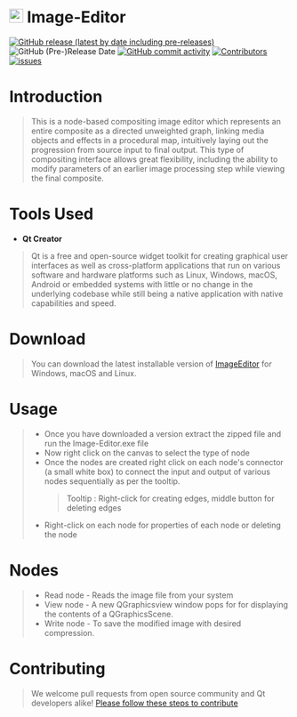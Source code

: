 # <img src="https://raw.githubusercontent.com/abansal755/Image-Editor/readme/icon.png" height="25"/> Image-Editor

[![GitHub release (latest by date including pre-releases)](https://img.shields.io/github/v/release/abansal755/Image-Editor?include_prereleases&label=latest%20release)](https://github.com/abansal755/Image-Editor/releases)
![GitHub (Pre-)Release Date](https://img.shields.io/github/release-date-pre/abansal755/Image-Editor)
[![GitHub commit activity](https://img.shields.io/github/commit-activity/m/abansal755/Image-Editor)](https://github.com/abansal755/Image-Editor/graphs/commit-activity)
[![Contributors](https://img.shields.io/github/contributors/abansal755/Image-Editor?color=brightgreen)](https://github.com/abansal755/Image-Editor/graphs/contributors)
[![issues](https://img.shields.io/github/issues/abansal755/Image-Editor)](https://github.com/abansal755/Image-Editor/issues)

# Introduction
>This is a node-based compositing image editor which represents an entire composite as a directed unweighted graph, linking media objects and effects in a procedural map, intuitively laying out the progression from source input to final output. This type of compositing interface allows great flexibility, including the ability to modify parameters of an earlier image processing step while viewing the final composite.

# Tools Used
- **Qt Creator**
>Qt is a free and open-source widget toolkit for creating graphical user interfaces as well as cross-platform applications that run on various software and hardware platforms such as Linux, Windows, macOS, Android or embedded systems with little or no change in the underlying codebase while still being a native application with native capabilities and speed.

# Download
>You can download the latest installable version of [ImageEditor](https://github.com/abansal755/Image-Editor/releases) for Windows, macOS and Linux.

# Usage
>* Once you have downloaded a version extract the zipped file and run the Image-Editor.exe file
>* Now right click on the canvas to select the type of node 
>* Once the nodes are created right click on each node's connector (a small white box) to connect the input and output of various nodes sequentially as per the tooltip.
>     > Tooltip : Right-click for creating edges, middle button for deleting edges
>* Right-click on each node for properties of each node or deleting the node
# Nodes 
>* Read node - Reads the image file from your system 
>* View node - A new QGraphicsview window pops for  for displaying the contents of a QGraphicsScene.
>* Write node - To save the modified image with desired compression.
# Contributing
>We welcome pull requests from open source community and Qt developers alike! [Please follow these steps to contribute]()

